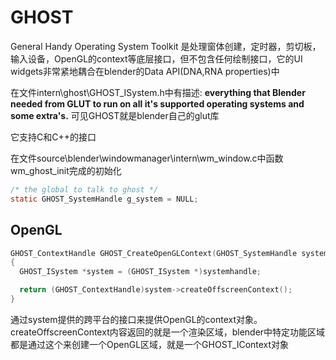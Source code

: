 # GHOST

General Handy Operating System Toolkit
是处理窗体创建，定时器，剪切板，输入设备，OpenGL的context等底层接口，但不包含任何绘制接口，它的UI widgets非常紧地耦合在blender的Data API(DNA,RNA properties)中

在文件intern\ghost\GHOST_ISystem.h中有描述: **everything that Blender needed from GLUT to run on all it's supported operating systems and some extra's.** 可见GHOST就是blender自己的glut库

它支持C和C++的接口

在文件source\blender\windowmanager\intern\wm_window.c中函数wm_ghost_init完成的初始化
```c
/* the global to talk to ghost */
static GHOST_SystemHandle g_system = NULL;
```

## OpenGL

```c
GHOST_ContextHandle GHOST_CreateOpenGLContext(GHOST_SystemHandle systemhandle)
{
  GHOST_ISystem *system = (GHOST_ISystem *)systemhandle;

  return (GHOST_ContextHandle)system->createOffscreenContext();
}
```

通过system提供的跨平台的接口来提供OpenGL的context对象。createOffscreenContext内容返回的就是一个渲染区域，blender中特定功能区域都是通过这个来创建一个OpenGL区域，就是一个GHOST_IContext对象